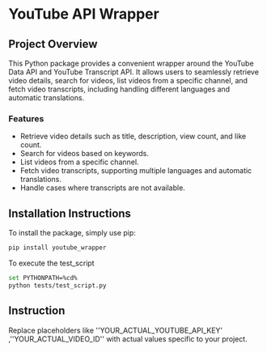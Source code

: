 # YouTube API Wrapper

## Project Overview

This Python package provides a convenient wrapper around the YouTube Data API and YouTube Transcript API. It allows users to seamlessly retrieve video details, search for videos, list videos from a specific channel, and fetch video transcripts, including handling different languages and automatic translations.

### Features
- Retrieve video details such as title, description, view count, and like count.
- Search for videos based on keywords.
- List videos from a specific channel.
- Fetch video transcripts, supporting multiple languages and automatic translations.
- Handle cases where transcripts are not available.

## Installation Instructions

To install the package, simply use pip:

```bash
pip install youtube_wrapper
```
To execute the test_script

```bash
set PYTHONPATH=%cd%
python tests/test_script.py
```
## Instruction

Replace placeholders like ''YOUR_ACTUAL_YOUTUBE_API_KEY' ,''YOUR_ACTUAL_VIDEO_ID'' with actual values specific to your project. 

